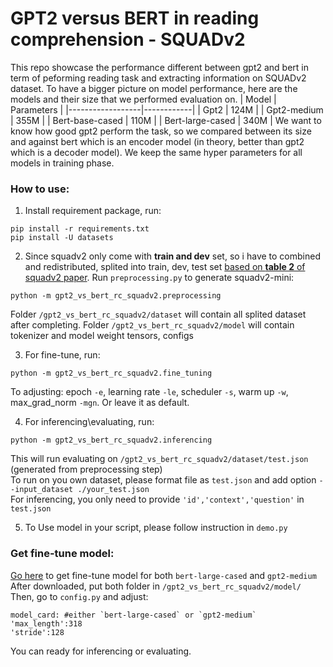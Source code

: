 # GPT2 versus BERT in reading comprehension - SQUADv2
This repo showcase the performance different between gpt2 and bert in term of peforming reading task and extracting information on SQUADv2 dataset. 
To have a bigger picture on model performance, here are the models and their size that we performed evaluation on.
| Model            | Parameters |
|------------------|------------|
| Gpt2             | 124M       |
| Gpt2-medium      | 355M       |
| Bert-base-cased  | 110M       |
| Bert-large-cased | 340M       |
We want to know how good gpt2 perform the task, so we compared between its size and against bert which is an encoder model (in theory, better than gpt2 which is a decoder model). 
We keep the same hyper parameters for all models in training phase.

### How to use:
1. Install requirement package, run:
```
pip install -r requirements.txt
pip install -U datasets
```

2. Since squadv2 only come with **train and dev** set, so i have to combined and redistributed, splited into train, dev, test set [based on __table 2__ of squadv2 paper](https://arxiv.org/pdf/1806.03822). Run `preprocessing.py` to generate squadv2-mini:
```
python -m gpt2_vs_bert_rc_squadv2.preprocessing
```
Folder `/gpt2_vs_bert_rc_squadv2/dataset` will contain all splited dataset after completing.
Folder `/gpt2_vs_bert_rc_squadv2/model` will contain tokenizer and model weight tensors, configs

3. For fine-tune, run: 
```
python -m gpt2_vs_bert_rc_squadv2.fine_tuning
```
To adjusting: epoch `-e`, learning rate `-le`, scheduler `-s`, warm up `-w`, max_grad_norm `-mgn`. Or leave it as default.

4. For inferencing\evaluating, run:
```
python -m gpt2_vs_bert_rc_squadv2.inferencing 
```
This will run evaluating on `/gpt2_vs_bert_rc_squadv2/dataset/test.json` (generated from preprocessing step) \
To run on you own dataset, please format file as `test.json` and add option `--input_dataset ./your_test.json` \
For inferencing, you only need to provide `'id','context','question'` in `test.json`

5. To Use model in your script, please follow instruction in `demo.py`

### Get fine-tune model:
[Go here](https://drive.google.com/drive/folders/1-v5A0QOJHx0NdAzIHdauJZGCKbF6gXts?usp=sharing) to get fine-tune model for both `bert-large-cased` and `gpt2-medium` \
After downloaded, put both folder in `/gpt2_vs_bert_rc_squadv2/model/` \
Then, go to `config.py` and adjust:
```
model_card: #either `bert-large-cased` or `gpt2-medium`
'max_length':318
'stride':128
```
You can ready for inferencing or evaluating.

